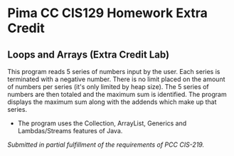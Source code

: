 # Pima CC CIS129 Homework Extra Credit

## Loops and Arrays (Extra Credit Lab)

This program reads 5 series of numbers input by the user. Each series is terminated with a negative number. There is no limit placed on the amount of numbers per series (it's only limited by heap size). The 5 series of numbers are then totaled and the maximum sum is identified. The program displays the maximum sum along with the addends which make up that series. 

* The program uses the Collection, ArrayList, Generics and Lambdas/Streams features of Java.
 
*Submitted in partial fulfillment of the requirements of PCC CIS-219.*
